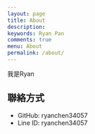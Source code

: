 ```yaml
---
layout: page
title: About
description: 
keywords: Ryan Pan
comments: true
menu: About
permalink: /about/
---
```


我是Ryan

## 聯絡方式

* GitHub: ryanchen34057
* Line ID: ryanchen34057

<!-- ## Skill Keywords

{% for category in site.data.skills %}
### {{ category.name }}
<div class="btn-inline">
{% for keyword in category.keywords %}
<button class="btn btn-outline" type="button">{{ keyword }}</button>
{% endfor %}
</div>
{% endfor %} -->
